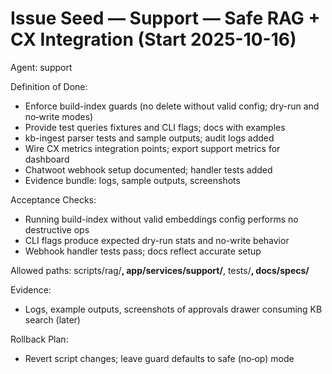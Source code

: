 # Issue Seed — Support — Safe RAG + CX Integration (Start 2025-10-16)

Agent: support

Definition of Done:
- Enforce build-index guards (no delete without valid config; dry-run and no‑write modes)
- Provide test queries fixtures and CLI flags; docs with examples
- kb-ingest parser tests and sample outputs; audit logs added
- Wire CX metrics integration points; export support metrics for dashboard
- Chatwoot webhook setup documented; handler tests added
- Evidence bundle: logs, sample outputs, screenshots

Acceptance Checks:
- Running build-index without valid embeddings config performs no destructive ops
- CLI flags produce expected dry-run stats and no-write behavior
- Webhook handler tests pass; docs reflect accurate setup

Allowed paths: scripts/rag/**, app/services/support/**, tests/**, docs/specs/**

Evidence:
- Logs, example outputs, screenshots of approvals drawer consuming KB search (later)

Rollback Plan:
- Revert script changes; leave guard defaults to safe (no‑op) mode

